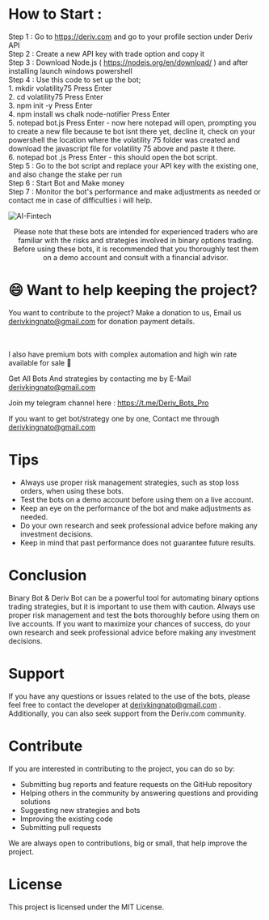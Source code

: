 

# How to Start  :

Step 1 : Go to https://deriv.com and go to your profile section under Deriv API \
Step 2 : Create a new API key with trade option and copy it \
Step 3 : Download Node.js ( https://nodejs.org/en/download/ ) and after installing launch windows powershell \
Step 4 : Use this code to set up the bot; \
         1. mkdir volatility75 
         Press Enter \
         2. cd volatility75
         Press Enter \
         3. npm init -y
         Press Enter \
         4. npm install ws chalk node-notifier
         Press Enter \
         5. notepad bot.js
         Press Enter - now here notepad will open, prompting you to create a new file because te bot isnt there yet, decline it, check on your powershell the location where the volatility 75 folder was created and download the javascript file for volatility 75 above and paste it there. \
         6. notepad bot .js
         Press Enter - this should open the bot script.\
Step 5 : Go to the bot script and replace your API key with the existing one, and also change the stake per run \
Step 6 : Start Bot and Make money \
Step 7 : Monitor the bot's performance and make adjustments as needed or contact me in case of difficulties i will help.


![AI-Fintech](https://user-images.githubusercontent.com/57016982/170944162-b0775598-289a-49a3-85c6-2c0af545741c.jpg)
<p align="center">
Please note that these bots are intended for experienced traders who are familiar with the risks and strategies involved in binary options trading. Before using these bots, it is recommended that you thoroughly test them on a demo account and consult with a financial advisor.

</p>

 # 😄 Want to help keeping the project?<br>

You want to contribute to the project? 
Make a donation to us, Email us derivkingnato@gmail.com for donation payment details.


</br>
</br>
I also have premium bots with complex automation and high win rate available for sale 💸 


Get All Bots And strategies by contacting me by E-Mail derivkingnato@gmail.com

Join my telegram channel here : https://t.me/Deriv_Bots_Pro

If you want to get bot/strategy one by one, Contact me through derivkingnato@gmail.com


# Tips

- Always use proper risk management strategies, such as stop loss orders, when using these bots.
- Test the bots on a demo account before using them on a live account.
- Keep an eye on the performance of the bot and make adjustments as needed.
- Do your own research and seek professional advice before making any investment decisions.
- Keep in mind that past performance does not guarantee future results.

# Conclusion

Binary Bot & Deriv Bot can be a powerful tool for automating binary options trading strategies, but it is important to use them with caution. Always use proper risk management and test the bots thoroughly before using them on live accounts. If you want to maximize your chances of success, do your own research and seek professional advice before making any investment decisions.


# Support

If you have any questions or issues related to the use of the bots, please feel free to contact the developer at derivkingnato@gmail.com . Additionally, you can also seek support from the Deriv.com community.

# Contribute

If you are interested in contributing to the project, you can do so by:
- Submitting bug reports and feature requests on the GitHub repository
- Helping others in the community by answering questions and providing solutions
- Suggesting new strategies and bots
- Improving the existing code
- Submitting pull requests

We are always open to contributions, big or small, that help improve the project.

# License

This project is licensed under the MIT License.


